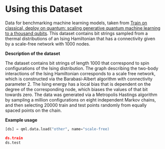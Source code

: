 # Using this Dataset
Data for benchmarking machine learning models, taken from
[Train on classical, deploy on quantum: scaling generative quantum machine learning to a thousand qubits](https://arxiv.org/abs/2503.02934).
This dataset contains bit strings sampled from a thermal distributions of an Ising Hamiltonian
that has a connectivity given by a scale-free network with 1000 nodes. 

**Description of the dataset**

The dataset contains bit strings of length 1000 that correspond to spin configurations of the Ising distribution. 
The graph describing the two-body interactions of the Ising Hamiltonian corresponds to a scale free network, which is 
constructed via the Barabasi-Albert algorithm with connectivity parameter 2. The Ising energy has a local bias that 
is dependent on the degree of the corresponding node, which biases the values of that bit towards zero. 
The data was generated via a Metropolis Hastings algorithm by sampling a million configurations on eight independent 
Markov chains, and then selecting 20000 train and test points randomly from equally spaced points on the chain.

**Example usage**

```python
[ds] = qml.data.load("other", name="scale-free)

ds.train
ds.test
```
